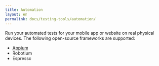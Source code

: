 ```yaml
---
title: Automation
layout: en
permalink: docs/testing-tools/automation/
---
```


Run your automated tests for your mobile app or website on real physical devices. The following open-source frameworks are supported:


+ <a href="/docs/testing-tools/automation/appium/">Appium</a>
+ Robotium
+ Espresso

